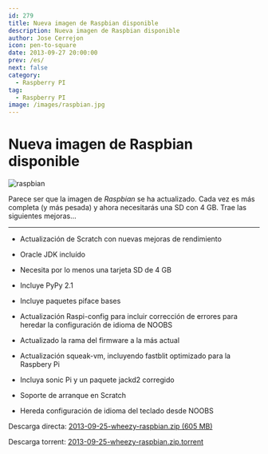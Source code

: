 ```yaml
---
id: 279
title: Nueva imagen de Raspbian disponible
description: Nueva imagen de Raspbian disponible
author: Jose Cerrejon
icon: pen-to-square
date: 2013-09-27 20:00:00
prev: /es/
next: false
category:
  - Raspberry PI
tag:
  - Raspberry PI
image: /images/raspbian.jpg
---
```


# Nueva imagen de Raspbian disponible

![raspbian](/images/raspbian.jpg)

Parece ser que la imagen de *Raspbian* se ha actualizado. Cada vez es más completa (y más pesada) y ahora necesitarás una SD con 4 GB. Trae las siguientes mejoras...

- - -
* Actualización de Scratch con nuevas mejoras de rendimiento

* Oracle JDK incluído

* Necesita por lo menos una tarjeta SD de 4 GB

* Incluye PyPy 2.1

* Incluye paquetes piface bases

* Actualización Raspi-config para incluir corrección de errores para heredar la configuración de idioma de NOOBS

* Actualizado la rama del firmware a la más actual

* Actualización squeak-vm, incluyendo fastblit optimizado para la Raspbery Pi

* Incluya sonic Pi y un paquete jackd2 corregido

* Soporte de arranque en Scratch

* Hereda configuración de idioma del teclado desde NOOBS

Descarga directa: [2013-09-25-wheezy-raspbian.zip (605 MB)](http://downloads.raspberrypi.org/raspbian_latest)

Descarga torrent: [2013-09-25-wheezy-raspbian.zip.torrent](http://downloads.raspberrypi.org/raspbian_latest.torrent)